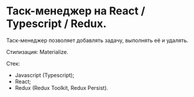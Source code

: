 # Таск-менеджер на React / Typescript / Redux. 

Таск-менеджер позволяет добавлять задачу, выполнять её и удалять. 

Стилизация: Materialize. 

Стек: 
- Javascript (Typescript); 
- React;
- Redux (Redux Toolkit, Redux Persist). 
